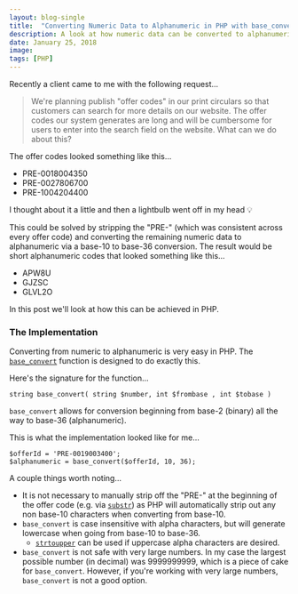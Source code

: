 ```yaml
---
layout: blog-single
title:  "Converting Numeric Data to Alphanumeric in PHP with base_convert"
description: A look at how numeric data can be converted to alphanumeric in PHP using the base_convert function.
date: January 25, 2018
image: 
tags: [PHP]
---
```


Recently a client came to me with the following request...

> We're planning publish "offer codes" in our print circulars so that customers can search for more details on our website. The offer codes our system generates are long and will be cumbersome for users to enter into the search field on the website. What can we do about this?

The offer codes looked something like this...

- PRE-0018004350
- PRE-0027806700
- PRE-1004204400

I thought about it a little and then a lightbulb went off in my head :bulb:

This could be solved by stripping the "PRE-" (which was consistent across every offer code) and converting the remaining numeric data to alphanumeric via a base-10 to base-36 conversion. The result would be short alphanumeric codes that looked something like this...

- APW8U
- GJZSC
- GLVL2O

In this post we'll look at how this can be achieved in PHP.

<!-- excerpt_separator -->

### The Implementation

Converting from numeric to alphanumeric is very easy in PHP. The [`base_convert`](http://php.net/manual/en/function.base-convert.php) function is designed to do exactly this.

Here's the signature for the function...

```php?start_inline=true
string base_convert( string $number, int $frombase , int $tobase )
```

`base_convert` allows for conversion beginning from base-2 (binary) all the way to base-36 (alphanumeric).

This is what the implementation looked like for me...

```php?start_inline
$offerId = 'PRE-0019003400';
$alphanumeric = base_convert($offerId, 10, 36);
```

A couple things worth noting...

- It is not necessary to manually strip off the "PRE-" at the beginning of the offer code (e.g. via [`substr`](http://php.net/manual/en/function.substr.php)) as PHP will automatically strip out any non base-10 characters when converting from base-10.
- `base_convert` is case insensitive with alpha characters, but will generate lowercase when going from base-10 to base-36. 
	- [`strtoupper`](http://php.net/manual/en/function.strtoupper.php) can be used if uppercase alpha characters are desired.
- `base_convert` is not safe with very large numbers. In my case the largest possible number (in decimal) was 9999999999, which is a piece of cake for `base_convert`. However, if you're working with very large numbers, `base_convert` is not a good option.